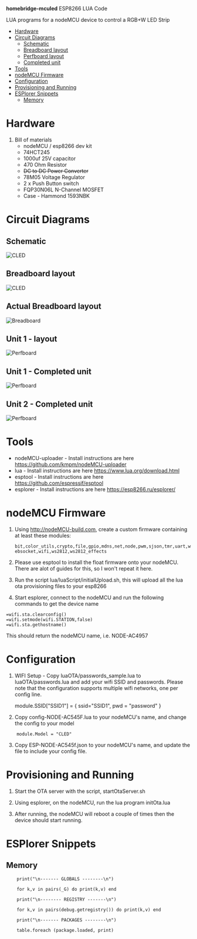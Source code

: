 **homebridge-mculed** ESP8266 LUA Code

LUA programs for a nodeMCU device to control a RGB+W LED Strip

<!--ts-->
   * [Hardware](#hardware)
   * [Circuit Diagrams](#circuit-diagrams)
      * [Schematic](#schematic)
      * [Breadboard layout](#breadboard-layout)
      * [Perfboard layout](#perfboard-layout)
      * [Completed unit](#completed-unit)
   * [Tools](#tools)
   * [nodeMCU Firmware](#nodemcu-firmware)
   * [Configuration](#configuration)
   * [Provisioning and Running](#provisioning-and-running)
   * [ESPlorer Snippets](#esplorer-snippets)
      * [Memory](#memory)

<!-- Added by: sgracey, at:  -->

<!--te-->

# Hardware

1.  Bill of materials
    -   nodeMCU / esp8266 dev kit
    -   74HCT245
    -   1000uf 25V capacitor
    -   470 Ohm Resistor
    -   ~~DC to DC Power Converter~~
    -   78M05 Voltage Regulator
    -   2 x Push Button switch
    -   FQP30N06L N-Channel MOSFET
    -   Case - Hammond 1593NBK

# Circuit Diagrams

## Schematic
![CLED](mculed_v2_perf_schem.jpg)
## Breadboard layout
![CLED](mculed_v2_perf_bb.jpg)
## Actual Breadboard layout
![Breadboard](IMG_2846-2.JPG)
## Unit 1 - layout
![Perfboard](IMG_2857.jpg)
## Unit 1 - Completed unit
![Perfboard](IMG_2862.jpg)
## Unit 2 - Completed unit
![Perfboard](IMG_2890.JPG)
# Tools

-   nodeMCU-uploader - Install instructions are here <https://github.com/kmpm/nodeMCU-uploader>
-   lua - Install instructions are here <https://www.lua.org/download.html>
-   esptool - Install instructions are here <https://github.com/espressif/esptool>
-   esplorer - Install instructions are here <https://esp8266.ru/esplorer/>

# nodeMCU Firmware

1.  Using <http://nodeMCU-build.com>, create a custom firmware containing at least
    these modules:

    `bit,color_utils,crypto,file,gpio,mdns,net,node,pwm,sjson,tmr,uart,websocket,wifi,ws2812,ws2812_effects`


2.  Please use esptool to install the float firmware onto your nodeMCU.  There are alot of guides for this, so I won't repeat it here.


3.  Run the script lua/luaScript/initialUpload.sh, this will upload all the lua ota provisioning files to your esp8266

4.  Start esplorer, connect to the nodeMCU and run the following commands to get the device name

```
=wifi.sta.clearconfig()
=wifi.setmode(wifi.STATION,false)
=wifi.sta.gethostname()
```

This should return the nodeMCU name, i.e. NODE-AC4957

# Configuration

1.  WIFI Setup - Copy luaOTA/passwords_sample.lua to luaOTA/passwords.lua and add your wifi SSID and passwords.  Please note
    that the configuration supports multiple wifi networks, one per config line.


    module.SSID["SSID1"] = { ssid="SSID1", pwd = "password" }

2.  Copy config-NODE-AC545F.lua to your nodeMCU's name, and change the config to your model

```
    module.Model = "CLED"
```

3.  Copy ESP-NODE-AC545f.json to your nodeMCU's name, and update the file to include your config file.

# Provisioning and Running

1.  Start the OTA server with the script, startOtaServer.sh

2.  Using esplorer, on the nodeMCU, run the lua program initOta.lua

3.  After running, the nodeMCU will reboot a couple of times then the device should start running.

# ESPlorer Snippets

## Memory

```
    print("\n------- GLOBALS --------\n")

    for k,v in pairs(_G) do print(k,v) end

    print("\n-------- REGISTRY -------\n")

    for k,v in pairs(debug.getregistry()) do print(k,v) end

    print("\n------- PACKAGES --------\n")

    table.foreach (package.loaded, print)
```
